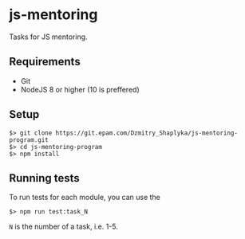 # js-mentoring

Tasks for JS mentoring.

## Requirements

* Git
* NodeJS 8 or higher (10 is preffered)

## Setup

```
$> git clone https://git.epam.com/Dzmitry_Shaplyka/js-mentoring-program.git
$> cd js-mentoring-program
$> npm install
```

## Running tests

To run tests for each module, you can use the 

```
$> npm run test:task_N
```

`N` is the number of a task, i.e. 1-5.